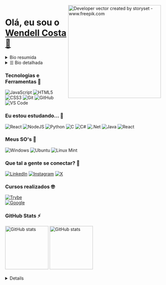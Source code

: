 <img align="right" alt="Developer vector created by storyset - www.freepik.com" height="300" src="https://github.com/wl-costa/wlcosta/assets/160422244/7f5a5899-4346-4b9b-9a2e-2c79bdd955fe">

<h1>
    <a><span>Olá, eu sou o <a href="https://www.linkedin.com/in/wendell-costa-b824ab2b5/">Wendell Costa 👋</span></a>
</h1>

<details align="left"> 
  <summary>Bio resumida</summary>
    <br>
    <div align="justify">
        <p>💻 Eu estou estudando desenvolvimento Fullstack.</p>
        <p>🎓 Eu curso Análise e Desenvolvimento de Sistemas | Uninter.</p>
        <p>👩‍💻 Atualmente eu procuro um estágio e primeiro emprego como desenvolvedor.</p>
        <p>🔎 Também sou curioso sobre o espaço e paradoxos confusos.</p>
        <p>✒️ No meu tempo livre eu gosto de jogar jogos de ação/rpg e ler livros de ficção científica.</p>
        <p>🎮 Jogando: Metal Gear Solid 5 - The Phantom Pain.</p>
        <p>📚 Lendo: 1984 - George Orwell.</p>
    </div>
</details>

<details align="left">
  <summary>☰ Bio detalhada</summary> 
    <br>
    <p align="justify">Graduando em análise e desenvolvimento de sistemas pela Uninter e apaixonado pelo universo da tecnologia. Meu primeiro "Hello World" foi lá em 2021 estudando javascript pelo console do Chrome e desde então traço uma jornada rumo ao meu primeiro emprego como dev. Com a maior parte dos estudos até então focadas em tecnologias full-stack, procuro sempre desenvolver minhas habilidades com bastante estudo, dedicação e é claro, muita, mas muita prática.</p>
    <p align="justify">Todo e qualquer repositório presente no meu perfil, até mesmo esse readme, aceitará code reviews, meu principal intuito é melhorar, então fique sinta-se à vontade para dar aquela ajudinha! :)</p>
    <p align="justify">No mais, eu gostaria de deixar claro que sou apaixonado por games de ação/rpg e filmes/livros de ficção científica, então se quiser trocar uma ideia sobre buracos negros, paradoxos ou até mesmo marcar uma partida de fortnite, me adiciona no instagram: (<a href="https://www.linkedin.com/in/wendell-costa-b824ab2b5/">@dni.costa</a>) - Só não prometo ganhar a partida XD.</p>

</details>

<h3 align="left">Tecnologias e Ferramentas 🔧</h3>

![JavaScript](https://img.shields.io/badge/javascript-%23323330.svg?style=for-the-badge&logo=javascript&logoColor=%23F7DF1E)
![HTML5](https://img.shields.io/badge/html5-%23E34F26.svg?style=for-the-badge&logo=html5&logoColor=white)
![CSS3](https://img.shields.io/badge/css3-%231572B6.svg?style=for-the-badge&logo=css3&logoColor=white)
![Git](https://img.shields.io/badge/git-%23F05033.svg?style=for-the-badge&logo=git&logoColor=white)
![GitHub](https://img.shields.io/badge/github-%23121011.svg?style=for-the-badge&logo=github&logoColor=white)
![VS Code](https://img.shields.io/badge/VS%20Code-0078d7.svg?style=for-the-badge&logo=visual-studio-code&logoColor=white)

<h3 align="left">Eu estou estudando... 🧩</h3>

![React](https://img.shields.io/badge/react-%2320232a.svg?style=for-the-badge&logo=react&logoColor=%2361DAFB)
![NodeJS](https://img.shields.io/badge/node.js-6DA55F?style=for-the-badge&logo=node.js&logoColor=white)
![Python](https://img.shields.io/badge/python-3670A0?style=for-the-badge&logo=python&logoColor=ffdd54)
![C](https://img.shields.io/badge/c-%2300599C.svg?style=for-the-badge&logo=c&logoColor=white)
![C#](https://img.shields.io/badge/c%23-%23239120.svg?style=for-the-badge&logo=csharp&logoColor=white)
![.Net](https://img.shields.io/badge/.NET-5C2D91?style=for-the-badge&logo=.net&logoColor=white)
![Java](https://img.shields.io/badge/java-%23ED8B00.svg?style=for-the-badge&logo=openjdk&logoColor=white)
![React](https://img.shields.io/badge/react-%2320232a.svg?style=for-the-badge&logo=react&logoColor=%2361DAFB)

<h3 align="left">Meus SO's 💾</h3>

![Windows](https://img.shields.io/badge/Windows-0078D6?style=for-the-badge&logo=windows&logoColor=white)
![Ubuntu](https://img.shields.io/badge/Ubuntu-E95420?style=for-the-badge&logo=ubuntu&logoColor=white)
![Linux Mint](https://img.shields.io/badge/Linux%20Mint-87CF3E?style=for-the-badge&logo=Linux%20Mint&logoColor=white)

<h3 align="left">Que tal a gente se conectar? 🔗</h3>

[![LinkedIn](https://img.shields.io/badge/-LinkedIn-caccce?style=for-the-badge&logo=linkedin&logoColor=0e76a8&color:000)](https://www.linkedin.com/in/wendell-costa-b824ab2b5/)
[![Instagram](https://img.shields.io/badge/-Instagram-caccce?style=for-the-badge&logo=instagram&logoColor=C13584&color:FFF)](https://www.instagram.com/dni.costa?igsh=Njg0N2JtZ2g1Znl6)
[![X](https://img.shields.io/badge/-X_(Twitter)-000?style=for-the-badge&logo=x&logoColor=whitecolor:FFF)](https://www.instagram.com/dni.costa?igsh=Njg0N2JtZ2g1Znl6)

<h3 align="left">Cursos realizados 🤓</h3>

[![Trybe](https://img.shields.io/badge/fundamentos_do_desenvolvimento_web_-_trybe-1eb720?style=for-the-badge&logo=fundamentos_do_desenvolvimento_web&logoColor=white)](https://www.credential.net/49f32a2e-e33f-4472-b163-2569de8d088f)
<br>
[![Google](https://img.shields.io/badge/suporte_em_ti_-_google-4285F4?style=for-the-badge&logo=fundamentos_do_desenvolvimento_web&logoColor=white)](https://www.coursera.org/account/accomplishments/specialization/Z555645HKNGT)


<h3 align="left">GitHub Stats ⚡</h3>
<div>
    <a href="https://github.com/wl-costa"><img height="140em" alt="GitHub stats" src="https://github-readme-stats.vercel.app/api/top-langs/?username=wl-costa&layout=compact&langs_count=7&theme=transparent"/></a>
    <a href="https://github.com/wl-costa"><img height="140em" alt="GitHub stats" src="https://github-readme-stats.vercel.app/api?username=wl-costa&show_icons=true&theme=transparent&hide=issues"/>
</div>
<br>

<details align="left">
  <summary>Detalhes ⚙️</summary>
    
  - Badges by <a href="https://shields.io/">shields.io</a><br>
  - GitHub Stats by <a href="https://github.com/anuraghazra/github-readme-stats">anuraghazra</a>
  - Web illustrations by <a href="https://storyset.com/web">Storyset</a> (edited by author)
 
  <div align="center">Made with 💙 by <a href="https://github.com/wl-costa">wl-Costa</a>.</div>

</details>
